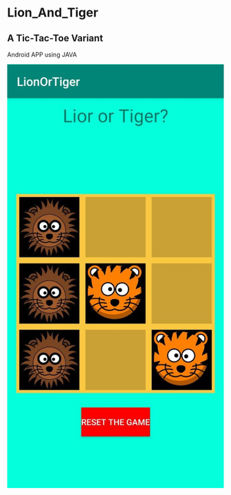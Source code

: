 # Lion_And_Tiger

## A Tic-Tac-Toe Variant

Android APP using JAVA

![lionAndTiger](lionAndTiger.jpg)
